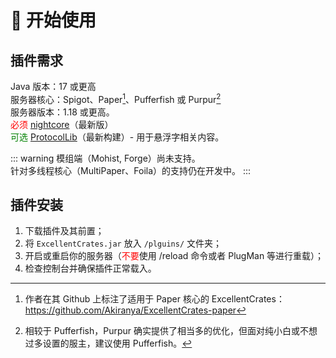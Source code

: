 # 🔌 开始使用

## 插件需求 

Java 版本：17 或更高    
服务器核心：Spigot、Paper[^1]、Pufferfish 或 Purpur[^2]    
服务器版本：1.18 或更高。    
<font color="red">必须</font> [nightcore](https://github.com/nulli0n/nightcore-spigot/releases)（最新版）    
<font color="green">可选</font> [ProtocolLib](https://ci.dmulloy2.net/job/ProtocolLib/)（最新构建）- 用于悬浮字相关内容。

::: warning 
模组端（Mohist, Forge）尚未支持。    
针对多线程核心（MultiPaper、Foila）的支持仍在开发中。
:::

## 插件安装

1. 下载插件及其前置；
2. 将 `ExcellentCrates.jar` 放入 `/plguins/` 文件夹；
3. 开启或重启你的服务器（<font color="red">不要</font>使用 /reload 命令或者 PlugMan 等进行重载）；
4. 检查控制台并确保插件正常载入。

[^1]: 作者在其 Github 上标注了适用于 Paper 核心的 ExcellentCrates：https://github.com/Akiranya/ExcellentCrates-paper

[^2]: 相较于 Pufferfish，Purpur 确实提供了相当多的优化，但面对纯小白或不想过多设置的服主，建议使用 Pufferfish。